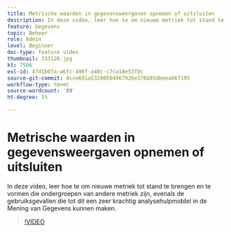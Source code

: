```yaml
---
title: Metrische waarden in gegevensweergaven opnemen of uitsluiten
description: In deze video, leer hoe te om nieuwe metriek tot stand te brengen en te vormen die ondergroepen van andere metriek zijn, evenals de gebruiksgevallen die tot dit een zeer krachtig analysehulpmiddel in de Mening van Gegevens kunnen maken.
feature: Gegevens
topic: Beheer
role: Admin
level: Beginner
doc-type: feature video
thumbnail: 333120.jpg
kt: 7586
exl-id: 47d1b07a-a6fc-490f-a48c-c7ca18e53f0c
source-git-commit: dcce691a53200504967926e176b85dbeea667195
workflow-type: tm+mt
source-wordcount: '89'
ht-degree: 1%

---
```


# Metrische waarden in gegevensweergaven opnemen of uitsluiten

In deze video, leer hoe te om nieuwe metriek tot stand te brengen en te vormen die ondergroepen van andere metriek zijn, evenals de gebruiksgevallen die tot dit een zeer krachtig analysehulpmiddel in de Mening van Gegevens kunnen maken.

>[!VIDEO](https://video.tv.adobe.com/v/333120/?quality=12&learn=on)
